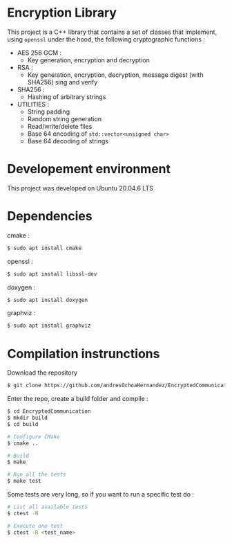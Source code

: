 # Encryption Library
This project is a C++ library that contains a set of classes that implement, using ```openssl``` under the hood, the following cryptographic functions :  

* AES 256 GCM :
    - Key generation, encryption and decryption
* RSA : 
    - Key generation, encryption, decryption, message digest (with SHA256) sing and verify
* SHA256 :
    - Hashing of arbitrary strings
* UTILITIES : 
    - String padding
    - Random string generation
    - Read/write/delete files
    - Base 64 encoding of ```std::vector<unsigned char>```
    - Base 64 decoding of strings

# Developement environment
This project was developed on Ubuntu 20.04.6 LTS

# Dependencies
cmake : 
```bash
$ sudo apt install cmake
```
openssl : 
```bash
$ sudo apt install libssl-dev
```
doxygen : 
```bash
$ sudo apt install doxygen
```
graphviz : 
```bash
$ sudo apt install graphviz
```

# Compilation instrunctions
Download the repository
```bash
$ git clone https://github.com/andresOchoaHernandez/EncryptedCommunication
```
Enter the repo, create a build folder and compile : 
```bash
$ cd EncryptedCommunication
$ mkdir build
$ cd build

# Configure CMake
$ cmake ..

# Build
$ make

# Run all the tests
$ make test
```
Some tests are very long, so if you want to run a specific test do :
```bash
# List all available tests
$ ctest -N

# Execute one test
$ ctest -R <test_name>
```
